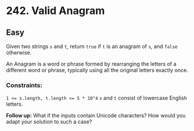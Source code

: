 # 242. Valid Anagram

## Easy

Given two strings `s` and `t`, return `true` if `t` is an anagram of `s`, and `false` otherwise.

An Anagram is a word or phrase formed by rearranging the letters of a different word or phrase, typically using all the
original letters exactly once.

### Constraints:

`1 <= s.length, t.length <= 5 * 10^4`
`s` and `t` consist of lowercase English letters.

**Follow up:** What if the inputs contain Unicode characters? How would you adapt your solution to such a case?
